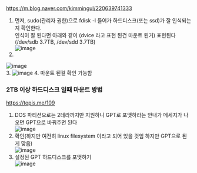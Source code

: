 ###
https://m.blog.naver.com/kimmingul/220639741333  
1. 먼저, sudo(관리자 권한)으로 fdisk -l 들어가 하드디스크(또는 ssd)가 잘 인식되는지 확인한다.  
인식이 잘 된다면 아래와 같이 (dvice 라고 표현 된건 마운트 된거) 표현된다 (/dev/sdb 3.7TB, /dev/sdd 3.7TB)  
![image](https://user-images.githubusercontent.com/56099627/90863952-cd91ba00-e3ca-11ea-9e01-39c03196c6e9.png)  
2. 
![image](https://user-images.githubusercontent.com/56099627/90863631-5825e980-e3ca-11ea-8302-51777e8625d0.png)  
3. 
![image](https://user-images.githubusercontent.com/56099627/90863680-74c22180-e3ca-11ea-8148-448095a20633.png)
4. 마운트 된걸 확인 가능함 
### 2TB 이상 하드디스크 일때 마운트 방법
https://topis.me/109  
1. DOS 파티션으로는 2테라까지만 지원하니 GPT로 포맷하라는 안내가 메세지가 나오면 GPT으로 바꿔주면 된다  
![image](https://user-images.githubusercontent.com/56099627/90866268-9c1aed80-e3ce-11ea-878a-8d6069244fde.png)  
2. 확인(하지만 여전히 linux filesystem 이라고 되어 있을 것임 하지만 GPT으로 된게 맞음)  
![image](https://user-images.githubusercontent.com/56099627/90867799-e8ffc380-e3d0-11ea-874b-6867215537d5.png)  
3. 설정된 GPT 하드디스크를 포맷하기  
![image](https://user-images.githubusercontent.com/56099627/90867963-22d0ca00-e3d1-11ea-802a-b9e6ef592ad9.png)  


